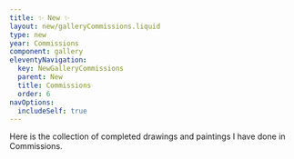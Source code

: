 ```yaml
---
title: ✨ New ✨
layout: new/galleryCommissions.liquid
type: new
year: Commissions
component: gallery
eleventyNavigation:
  key: NewGalleryCommissions
  parent: New
  title: Commissions
  order: 6
navOptions:
  includeSelf: true
---
```


Here is the collection of completed drawings and paintings I have done in Commissions.
